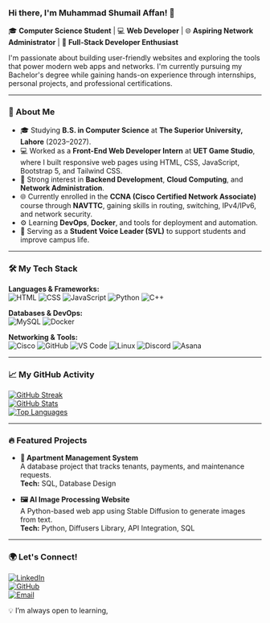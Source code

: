 ### Hi there, I'm Muhammad Shumail Affan! 👋

🎓 **Computer Science Student** | 💻 **Web Developer** | 🌐 **Aspiring Network Administrator** | 🚀 **Full-Stack Developer Enthusiast**

I'm passionate about building user-friendly websites and exploring the tools that power modern web apps and networks. I'm currently pursuing my Bachelor's degree while gaining hands-on experience through internships, personal projects, and professional certifications.

---

### 🚀 About Me

- 🎓 Studying **B.S. in Computer Science** at **The Superior University, Lahore** (2023–2027).
- 💻 Worked as a **Front-End Web Developer Intern** at **UET Game Studio**, where I built responsive web pages using HTML, CSS, JavaScript, Bootstrap 5, and Tailwind CSS.
- 🔧 Strong interest in **Backend Development**, **Cloud Computing**, and **Network Administration**.
- 🌐 Currently enrolled in the **CCNA (Cisco Certified Network Associate)** course through **NAVTTC**, gaining skills in routing, switching, IPv4/IPv6, and network security.
- ⚙️ Learning **DevOps**, **Docker**, and tools for deployment and automation.
- 🎤 Serving as a **Student Voice Leader (SVL)** to support students and improve campus life.

---

### 🛠️ My Tech Stack

**Languages & Frameworks:**  
![HTML](https://img.shields.io/badge/HTML5-E34F26?style=for-the-badge&logo=html5&logoColor=white)
![CSS](https://img.shields.io/badge/CSS3-1572B6?style=for-the-badge&logo=css3&logoColor=white)
![JavaScript](https://img.shields.io/badge/JavaScript-F7DF1E?style=for-the-badge&logo=javascript&logoColor=black)
![Python](https://img.shields.io/badge/Python-3776AB?style=for-the-badge&logo=python&logoColor=white)
![C++](https://img.shields.io/badge/C++-00599C?style=for-the-badge&logo=c%2B%2B&logoColor=white)

**Databases & DevOps:**  
![MySQL](https://img.shields.io/badge/MySQL-4479A1?style=for-the-badge&logo=mysql&logoColor=white)
![Docker](https://img.shields.io/badge/Docker-2496ED?style=for-the-badge&logo=docker&logoColor=white)

**Networking & Tools:**  
![Cisco](https://img.shields.io/badge/Cisco-1BA0D7?style=for-the-badge&logo=cisco&logoColor=white)
![GitHub](https://img.shields.io/badge/GitHub-181717?style=for-the-badge&logo=github&logoColor=white)
![VS Code](https://img.shields.io/badge/VS_Code-007ACC?style=for-the-badge&logo=visual-studio-code&logoColor=white)
![Linux](https://img.shields.io/badge/Linux-FCC624?style=for-the-badge&logo=linux&logoColor=black)
![Discord](https://img.shields.io/badge/Discord-5865F2?style=for-the-badge&logo=discord&logoColor=white)
![Asana](https://img.shields.io/badge/Asana-273347?style=for-the-badge&logo=asana&logoColor=white)

---

### 📈 My GitHub Activity

[![GitHub Streak](https://github-readme-streak-stats.herokuapp.com/?user=ShumailAffan&theme=radical&hide_border=true)](https://git.io/streak-stats)  
[![GitHub Stats](https://github-readme-stats.vercel.app/api?username=ShumailAffan&show_icons=true&theme=radical&hide_border=true)](https://github.com/anuraghazra/github-readme-stats)  
[![Top Languages](https://github-readme-stats.vercel.app/api/top-langs/?username=ShumailAffan&layout=compact&theme=radical&hide_border=true)](https://github.com/anuraghazra/github-readme-stats)

---

### 🔥 Featured Projects

- **🏢 Apartment Management System**  
  A database project that tracks tenants, payments, and maintenance requests.  
  **Tech:** SQL, Database Design

- **🖼 AI Image Processing Website**  
  A Python-based web app using Stable Diffusion to generate images from text.  
  **Tech:** Python, Diffusers Library, API Integration, SQL

---

### 🌍 Let's Connect!

[![LinkedIn](https://img.shields.io/badge/LinkedIn-0A66C2?style=for-the-badge&logo=linkedin&logoColor=white)](https://www.linkedin.com/in/shumail-affan-80179b272/)  
[![GitHub](https://img.shields.io/badge/GitHub-181717?style=for-the-badge&logo=github&logoColor=white)](https://github.com/ShumailAffan)  
[![Email](https://img.shields.io/badge/Email-D14836?style=for-the-badge&logo=gmail&logoColor=white)](mailto:shumailaffan502@gmail.com)

💡 I’m always open to learning,
